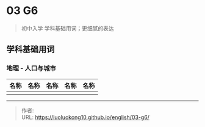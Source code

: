 # 03 G6

> 初中入学 学科基础用词；更细腻的表达

## 学科基础用词

### 地理 - 人口与城市
| 名称 | 名称 | 名称 | 名称 | 名称 |
| ---- | ---- | ---- | ---- | ---- |
|      |      |      |      |      |

---

> 作者: <no value>  
> URL: https://luoluokong10.github.io/english/03-g6/  

